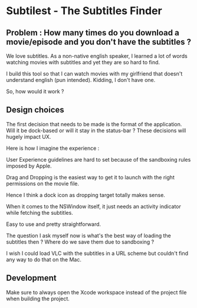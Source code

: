 # Subtilest - The Subtitles Finder

## Problem : How many times do you download a movie/episode and you don't have the subtitles ?

We love subtitles. As a non-native english speaker, I learned a lot of words watching movies with subtitles and yet they are so hard to find. 

I build this tool so that I can watch movies with my girlfriend that doesn't understand english (pun intended). Kidding, I don't have one.

So, how would it work ?

## Design choices

The first decision that needs to be made is the format of the application. Will it be dock-based or will it stay in the status-bar ? These decisions will hugely impact UX.

Here is how I imagine the experience :

User Experience guidelines are hard to set because of the sandboxing rules imposed by Apple. 

Drag and Dropping is the easiest way to get it to launch with the right permissions on the movie file. 

Hence I think a dock icon as dropping target totally makes sense.

When it comes to the NSWindow itself, it just needs an activity indicator while fetching the subtitles.

Easy to use and pretty straightforward.

The question I ask myself now is what's the best way of loading the subtitles then ? Where do we save them due to sandboxing ? 

I wish I could load VLC with the subtitles in a URL scheme but couldn't find any way to do that on the Mac.

## Development

Make sure to always open the Xcode workspace instead of the project file when building the project.